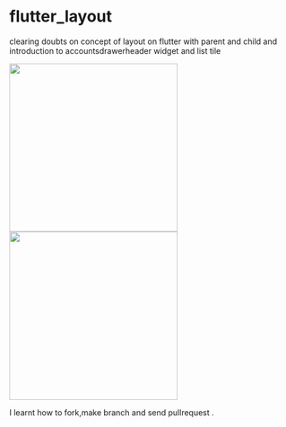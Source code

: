 # flutter_layout
clearing doubts on concept of layout on flutter with parent and child and introduction to accountsdrawerheader widget and list tile 

<img src = "https://user-images.githubusercontent.com/30453784/53116132-e919cb80-356d-11e9-88a4-3a3d953d15f3.jpg" width = 300>  <img src = "https://user-images.githubusercontent.com/30453784/53116134-e9b26200-356d-11e9-9b96-6ec050d87bec.jpg" width = 300>

I learnt how to fork,make branch and send pullrequest .
